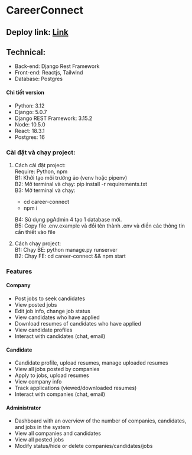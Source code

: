 # CareerConnect
## Deploy link:  [Link](https://careerconnect-fe.onrender.com)
## Technical:
- Back-end: Django Rest Framework
- Front-end: Reactjs, Tailwind
- Database: Postgres

#### Chi tiết version
- Python: 3.12
- Django: 5.0.7
- Django REST Framework: 3.15.2
- Node: 10.5.0
- React: 18.3.1
- Postgres: 16

### Cài đặt và chạy project:
1. Cách cài đặt project:  
Require: Python, npm  
B1: Khởi tạo môi trường ảo (venv hoặc pipenv)  
B2: Mở terminal và chạy: pip install -r requirements.txt  
B3: Mở terminal và chạy:
	- cd career-connect
	- npm i  

    B4: Sử dụng pgAdmin 4 tạo 1 database mới.  
B5: Copy file .env.example và đổi tên thành .env và điền các thông tin cần thiết vào file
2. Cách chạy project:  
B1: Chạy BE: python manage.py runserver  
B2: Chạy FE: cd career-connect && npm start


### Features
#### Company
- Post jobs to seek candidates
- View posted jobs
- Edit job info, change job status
- View candidates who have applied
- Download resumes of candidates who have applied
- View candidate profiles
- Interact with candidates (chat, email)

#### Candidate
- Candidate profile, upload resumes, manage uploaded resumes
- View all jobs posted by companies
- Apply to jobs, upload resumes
- View company info
- Track applications (viewed/downloaded resumes)
- Interact with companies (chat, email)

#### Administrator
- Dashboard with an overview of the number of companies, candidates, and jobs in the system
- View all companies and candidates
- View all posted jobs
- Modify status/hide or delete companies/candidates/jobs  

